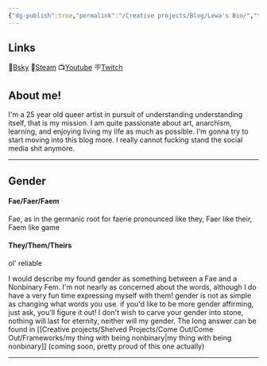 ```yaml
---
{"dg-publish":true,"permalink":"/Creative projects/Blog/Lewa's Bio/","tags":["life","person/Lewa"]}
---
```



## Links
🦋[Bsky](https://bsky.app/profile/tigergaj.bsky.social)
🦾[Steam](https://steamcommunity.com/id/tigergaj/)
📺[Youtube](https://www.youtube.com/channel/UC9a-QAIyeL_D0g_zOV_f5Xg)
🪧[Twitch](twitch.tv/tigergaj)
## About me!
I'm a 25 year old queer artist in pursuit of understanding understanding itself, that is my mission. I am quite passionate about art, anarchism, learning, and enjoying living my life as much as possible. I'm gonna try to start moving into this blog more. I really cannot fucking stand the social media shit anymore.

---
## Gender
#### Fae/Faer/Faem
Fae, as in the germanic root for faerie pronounced like they, Faer like their, Faem like game
#### They/Them/Theirs
ol' reliable


I would describe my found gender as something between a Fae and a Nonbinary Fem. I'm not nearly as concerned about the words, although I do have a very fun time expressing myself with them! gender is not as simple as changing what words you use. if you'd like to be more gender affirming, just ask, you'll figure it out! I don't wish to carve your gender into stone, nothing will last for eternity, neither will my gender. The long answer can be found in [[Creative projects/Shelved Projects/Come Out/Come Out/Frameworks/my thing with being nonbinary\|my thing with being nonbinary]] (coming soon, pretty proud of this one actually)

---

